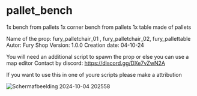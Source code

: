 # pallet_bench
1x bench from pallets 1x corner bench from pallets 1x table made of pallets

Name of the prop: fury_palletchair_01 , fury_palletchair_02, fury_pallettable
Autor: Fury Shop
Version: 1.0.0
Creation date: 04-10-24

You will need an additional script to spawn the prop or else you can use a map editor 
Contact by discord: https://discord.gg/DXe7vZwN2A


If you want to use this in one of youre scripts please make a attribution

![Schermafbeelding 2024-10-04 202558](https://github.com/user-attachments/assets/60b8efb4-268e-4fab-98c5-76eb0cb6d8a1)
